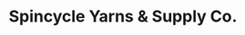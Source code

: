 ---
title: "Spincycle Yarns & Supply Co."
url: /bellingham/spincycle-yarns-und-supply-co/
shop: Basteln
---